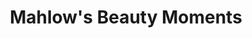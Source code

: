 ---
title: "Mahlow's Beauty Moments"
url: /blankenfelde-mahlow/mahlows-beauty-moments/
shop: Kosmetik
---